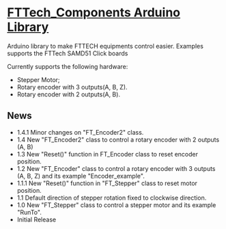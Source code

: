 # [FTTech_Components Arduino Library](https://github.com/jhonatanscruz/FTTech_Components)

Arduino library to make FTTECH equipments control easier. Examples supports the FTTech SAMD51 Click boards

Currently supports the following hardware:

* Stepper Motor;
* Rotary encoder with 3 outputs(A, B, Z).
* Rotary encoder with 2 outputs(A, B).

## News

* 1.4.1 Minor changes on "FT_Encoder2" class.
* 1.4 New "FT_Encoder2" class to control a rotary encoder with 2 outputs (A, B)
* 1.3 New "Reset()" function in FT_Encoder class to reset encoder position.
* 1.2 New "FT_Encoder" class to control a rotary encoder with 3 outputs (A, B, Z) and its example "Encoder_example".
* 1.1.1 New "Reset()" function in "FT_Stepper" class to reset motor position.
* 1.1 Default direction of stepper rotation fixed to clockwise direction.
* 1.0 New "FT_Stepper" class to control a stepper motor and its example "RunTo".
* Initial Release
